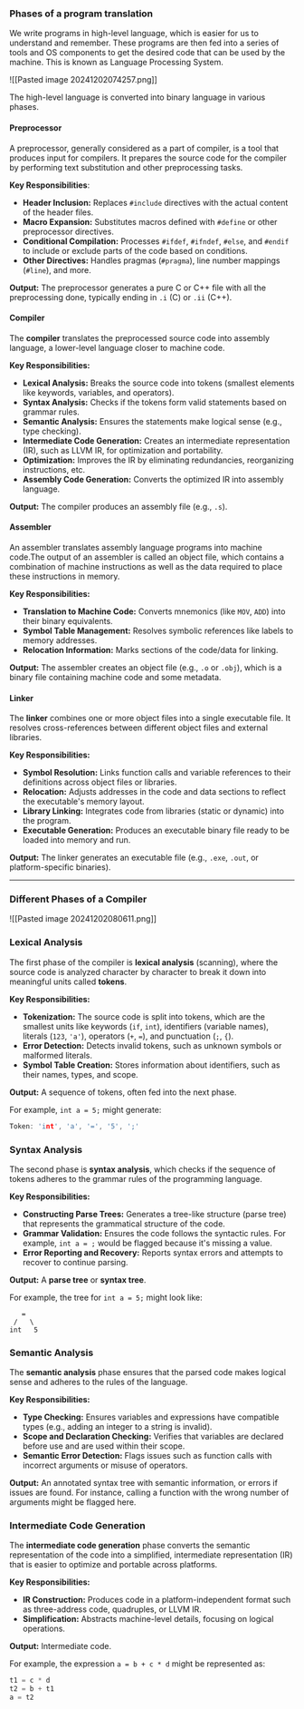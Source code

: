 ### Phases of a program translation
We write programs in high-level language, which is easier for us to understand and remember. These programs are then fed into a series of tools and OS components to get the desired code that can be used by the machine. This is known as Language Processing System.

![[Pasted image 20241202074257.png]]

The high-level language is converted into binary language in various phases.

#### Preprocessor
A preprocessor, generally considered as a part of compiler, is a tool that produces input for compilers. It prepares the source code for the compiler by performing text substitution and other preprocessing tasks.

**Key Responsibilities**:
- **Header Inclusion:** Replaces `#include` directives with the actual content of the header files.
- **Macro Expansion:** Substitutes macros defined with `#define` or other preprocessor directives.
- **Conditional Compilation:** Processes `#ifdef`, `#ifndef`, `#else`, and `#endif` to include or exclude parts of the code based on conditions.
- **Other Directives:** Handles pragmas (`#pragma`), line number mappings (`#line`), and more.

**Output:** The preprocessor generates a pure C or C++ file with all the preprocessing done, typically ending in `.i` (C) or `.ii` (C++).
#### Compiler 
The **compiler** translates the preprocessed source code into assembly language, a lower-level language closer to machine code.

**Key Responsibilities:**
- **Lexical Analysis:** Breaks the source code into tokens (smallest elements like keywords, variables, and operators).
- **Syntax Analysis:** Checks if the tokens form valid statements based on grammar rules.
- **Semantic Analysis:** Ensures the statements make logical sense (e.g., type checking).
- **Intermediate Code Generation:** Creates an intermediate representation (IR), such as LLVM IR, for optimization and portability.
- **Optimization:** Improves the IR by eliminating redundancies, reorganizing instructions, etc.
- **Assembly Code Generation:** Converts the optimized IR into assembly language.

**Output:** The compiler produces an assembly file (e.g., `.s`).
#### Assembler
An assembler translates assembly language programs into machine code.The output of an assembler is called an object file, which contains a combination of machine instructions as well as the data required to place these instructions in memory.

**Key Responsibilities:**

- **Translation to Machine Code:** Converts mnemonics (like `MOV`, `ADD`) into their binary equivalents.
- **Symbol Table Management:** Resolves symbolic references like labels to memory addresses.
- **Relocation Information:** Marks sections of the code/data for linking.

**Output:** The assembler creates an object file (e.g., `.o` or `.obj`), which is a binary file containing machine code and some metadata.
#### Linker
The **linker** combines one or more object files into a single executable file. It resolves cross-references between different object files and external libraries.

**Key Responsibilities:**

- **Symbol Resolution:** Links function calls and variable references to their definitions across object files or libraries.
- **Relocation:** Adjusts addresses in the code and data sections to reflect the executable's memory layout.
- **Library Linking:** Integrates code from libraries (static or dynamic) into the program.
- **Executable Generation:** Produces an executable binary file ready to be loaded into memory and run.

**Output:** The linker generates an executable file (e.g., `.exe`, `.out`, or platform-specific binaries).

***

### Different Phases of a Compiler

![[Pasted image 20241202080611.png]]

### Lexical Analysis 
The first phase of the compiler is **lexical analysis** (scanning), where the source code is analyzed character by character to break it down into meaningful units called **tokens**.

**Key Responsibilities:**
- **Tokenization:** The source code is split into tokens, which are the smallest units like keywords (`if`, `int`), identifiers (variable names), literals (`123`, `'a'`), operators (`+`, `=`), and punctuation (`;`, `{`).
- **Error Detection:** Detects invalid tokens, such as unknown symbols or malformed literals.
- **Symbol Table Creation:** Stores information about identifiers, such as their names, types, and scope.

**Output:** A sequence of tokens, often fed into the next phase. 

For example, `int a = 5;` might generate:
```c
Token: 'int', 'a', '=', '5', ';'
```

### Syntax Analysis 
The second phase is **syntax analysis**, which checks if the sequence of tokens adheres to the grammar rules of the programming language.

**Key Responsibilities:**
- **Constructing Parse Trees:** Generates a tree-like structure (parse tree) that represents the grammatical structure of the code.
- **Grammar Validation:** Ensures the code follows the syntactic rules. For example, `int a = ;` would be flagged because it's missing a value.
- **Error Reporting and Recovery:** Reports syntax errors and attempts to recover to continue parsing.

**Output:** A **parse tree** or **syntax tree**. 

For example, the tree for `int a = 5;` might look like:
```
   =
 /   \
int   5
```

### Semantic Analysis 
The **semantic analysis** phase ensures that the parsed code makes logical sense and adheres to the rules of the language.

**Key Responsibilities:**
- **Type Checking:** Ensures variables and expressions have compatible types (e.g., adding an integer to a string is invalid).
- **Scope and Declaration Checking:** Verifies that variables are declared before use and are used within their scope.
- **Semantic Error Detection:** Flags issues such as function calls with incorrect arguments or misuse of operators.

**Output:** An annotated syntax tree with semantic information, or errors if issues are found. For instance, calling a function with the wrong number of arguments might be flagged here.

### Intermediate Code Generation 
The **intermediate code generation** phase converts the semantic representation of the code into a simplified, intermediate representation (IR) that is easier to optimize and portable across platforms.

**Key Responsibilities:**
- **IR Construction:** Produces code in a platform-independent format such as three-address code, quadruples, or LLVM IR.
- **Simplification:** Abstracts machine-level details, focusing on logical operations.

**Output:** Intermediate code.

For example, the expression `a = b + c * d` might be represented as:
```c
t1 = c * d
t2 = b + t1
a = t2
```
